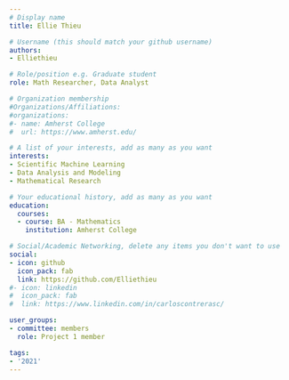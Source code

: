 ```yaml
---
# Display name
title: Ellie Thieu

# Username (this should match your github username)
authors:
- Elliethieu

# Role/position e.g. Graduate student
role: Math Researcher, Data Analyst

# Organization membership
#Organizations/Affiliations:
#organizations:
#- name: Amherst College
#  url: https://www.amherst.edu/

# A list of your interests, add as many as you want
interests:
- Scientific Machine Learning
- Data Analysis and Modeling
- Mathematical Research

# Your educational history, add as many as you want
education:
  courses:
  - course: BA - Mathematics
    institution: Amherst College

# Social/Academic Networking, delete any items you don't want to use
social:
- icon: github
  icon_pack: fab
  link: https://github.com/Elliethieu
#- icon: linkedin
#  icon_pack: fab
#  link: https://www.linkedin.com/in/carloscontrerasc/

user_groups:
- committee: members
  role: Project 1 member

tags:
- '2021'
---
```

